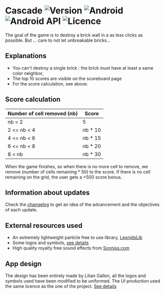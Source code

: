 # Cascade  ![Version](https://img.shields.io/badge/Code_version-2.0-green.svg) ![Android](https://img.shields.io/badge/Android_version-5.0+-green.svg) ![Android API](https://img.shields.io/badge/Android_API-21+-green.svg) ![Licence](https://img.shields.io/badge/License-GNU_GPL_3.0-blue.svg)

The goal of the game is to destroy a brick wall in a as less clicks as possible. But ... care to not let unbreakable bricks...

## Explanations

- You can't destroy a single brick : the brick must have at least a same color neighbor,
- The top 10 scores are visible on the scoreboard page
- For the score calculation, see above.

## Score calculation

| Number of cell removed (nb) | Score   |
|-----------------------------|---------|
| nb = 2                      | 5       |
| 2 <= nb < 4                 | nb * 10 |
| 4 <= nb < 6                 | nb * 15 |
| 6 <= nb < 8                 | nb * 20 |
| 8 < nb                      | nb * 30 |

When the game finishes, so when there is no more cell to remove, we remove (number of cells remaining * 50) to the score.
If there is no cell remaining on the grid, the user gets a +500 score bonus.

## Information about updates

Check the [changelog](CHANGELOG.md) to get an idea of the advancement and the objectives of each update.

## External resources used

- An extremely lightweight particle free to use library, [LeonidsLib](http://plattysoft.github.io/Leonids/)
- Some logos and symbols, [see details](ui/credits.txt)
- High quality royalty free sound effects from [Sonniss.com](https://sonniss.com/gdc-bundle-license/)

## App design

The design has been entirely made by Lilian Gallon, all the logos and symbols used have been modified to be uniformed.
The UI production used the same licence as the one of the project. [See details](LICENSE.md)